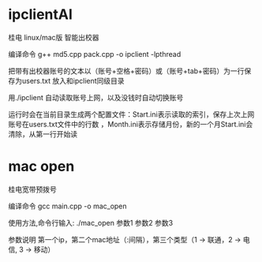 # ipclientAI
桂电 linux/mac版 智能出校器

编译命令 g++ md5.cpp pack.cpp -o ipclient -lpthread

把带有出校器账号的文本以（账号+空格+密码）或（账号+tab+密码）为一行保存为users.txt 放入和ipclient同级目录

用./ipclient 自动读取账号上网，以及没钱时自动切换账号

运行时会在当前目录生成两个配置文件：Start.ini表示读取的索引，保存上次上网账号在users.txt文件中的行数
，Month.ini表示存储月份，新的一个月Start.ini会清除，从第一行开始读

# mac open
桂电宽带预拨号

编译命令 gcc main.cpp -o mac_open

使用方法,命令行输入: ./mac_open 参数1 参数2 参数3 

参数说明 第一个ip，第二个mac地址（:间隔），第三个类型（1 -> 联通，2 -> 电信, 3 -> 移动）
